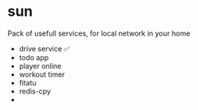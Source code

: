 # sun
Pack of usefull services, for local network in your home

* drive service ✅
* todo app
* player online
* workout timer
* fitatu
* redis-cpy
* 
